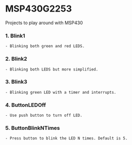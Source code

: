 # MSP430G2253

Projects to play around with MSP430

### 1. Blink1
    - Blinking both green and red LEDS.
### 2. Blink2
    - Blinking both LEDS but more simplified.
### 3. Blink3
    - Blinking green LED with a timer and interrupts.
### 4. ButtonLEDOff
    - Use push button to turn off LED.
### 5. ButtonBlinkNTimes
    - Press button to blink the LED N times. Default is 5.

